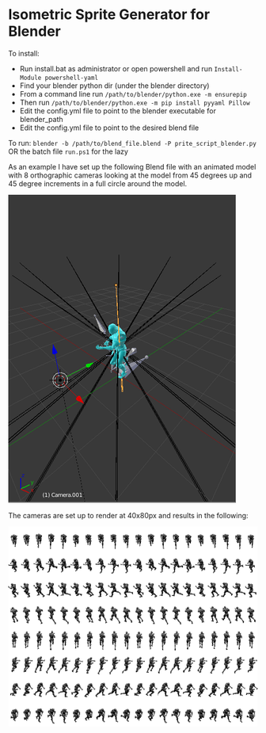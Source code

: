 # Isometric Sprite Generator for Blender

To install:
- Run install.bat as administrator or open powershell and run `Install-Module powershell-yaml`
- Find your blender python dir (under the blender directory)
- From a command line run `/path/to/blender/python.exe -m ensurepip`
- Then run `/path/to/blender/python.exe -m pip install pyyaml Pillow`
- Edit the config.yml file to point to the blender executable for blender_path
- Edit the config.yml file to point to the desired blend file

To run: `blender -b /path/to/blend_file.blend -P prite_script_blender.py` OR the batch file `run.ps1` for the lazy

As an example I have set up the following Blend file with an animated model with 8 orthographic cameras looking at the model from 45 degrees up and 45 degree increments in a full circle around the model.

![Image of Blender file setup in blender](/images/blender_example.PNG?raw=true)

The cameras are set up to render at 40x80px and results in the following:

![Image of spritesheet generated by tool](/images/output_example.png?raw=true)
